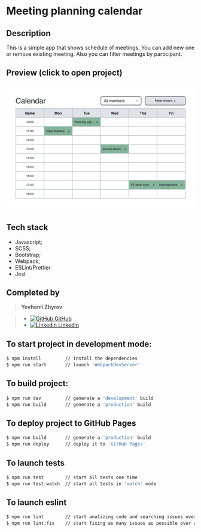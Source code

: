 # Meeting planning calendar

## Description

This is a simple app that shows schedule of meetings. You can add new one or remove existing meeting. Also you can filter meetings by participant.

## Preview (click to open project)

[![preview](./preview.png)](https://zzzhyrov.github.io/meeting-planning-calendar/)

## Tech stack

- Javascript;
- SCSS;
- Bootstrap;
- Webpack;
- ESLint/Prettier
- Jest

## Completed by

>**Yevhenii Zhyrov**

>- [<img alt="GitHub" width="18px" src="https://raw.githubusercontent.com/boris-catsvill/course-js.javascript.ru/master/tech-stack/github-logo.png" /> GitHub](https://github.com/zzzhyrov)
>- [<img alt="Linkedin" width="18px" src="https://raw.githubusercontent.com/boris-catsvill/course-js.javascript.ru/master/tech-stack/linkedin-logo.png" /> Linkedin](https://www.linkedin.com/in/zhyrov/)

## To start project in development mode:

```sh
$ npm install         // install the dependencies
$ npm run start       // launch 'WebpackDevServer'
```

## To build project:

```sh
$ npm run dev         // generate a 'development' build
$ npm run build       // generate a 'production' build
```

## To deploy project to GitHub Pages

```sh
$ npm run build       // generate a 'production' build
$ npm run deploy      // deploy it to 'GitHub Pages'
```
## To launch tests

```sh
$ npm run test        // start all tests one time
$ npm run test:watch  // start all tests in 'watch' mode
```
## To launch eslint

```sh
$ npm run lint        // start analizing code and searching issues over all app
$ npm run lint:fix    // start fixing as many issues as possible over all app
```